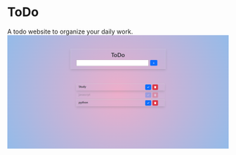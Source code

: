 # ToDo
A todo website to organize your daily work.
![](https://github.com/SaraKhamisMostafa/ToDo/blob/main/screenshot.png)
